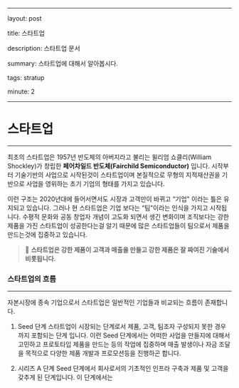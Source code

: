 
---

layout: post

title: 스타트업

description: 스타트업 문서 

summary: 스타트업에 대해서 알아봅시다.

tags: stratup

minute: 2

---
# 스타트업
-----
최초의 스타트업은 1957년 반도체의 아버지라고 불리는 윌리엄 쇼클리(William Shockley)가 창립한 **페어차일드 반도체(Fairchild Semiconductor)** 입니다. 시작부터 기술기반의 사업으로 시작된것이 스타트업이며 본질적으로 무형의 지적재산권을 기반으로 사업을 영위하는 초기 기업의 형태를 가지고 있습니다.

이런 구조는 2020년대에 들어서면서도 시장과 고객만이 바뀌고 “기업" 이라는 틀은 유지되고 있습니다. 그러나 현 스타트업은 기업 보다는 “팀”이라는 인식을 가지고 시작됩니다. 수평적 문화와 공동 창업자 개념이 고도화 되면서 생긴 변화이며 조직보다는 강한 제품을 가진 스타트업이 성공한다는걸 알기 때문에 많은 스타트업들이 팀으로서 제품을 만드는것에 집중하고 있습니다.


> 🔬 **스타트업은 강한 제품이 고객과 매출을 만들고 강한 제품은 잘 짜여진 기술에서 비롯됩니다.**


### 스타트업의 흐름
---
자본시장에 종속 기업으로서 스타트업은 일반적인 기업들과 비교되는 흐름이 존재합니다. 

1. Seed 단계
스타트업이 시장되는 단계로서 제품, 고객, 팀조자 구성되지 못한 경우까지 포함되는 단계 입니다. 이런 Seed 단계에서는 어떠한 사업을 만들지에 대해서 고민하고 프로토타입 제품을 만드는 등의 작업에 집중하며 매출 발생이나 자금 조달을 목적으로 다양한 제품 개발과 프로모션등을 진행하곤 합니다.

2. 시리즈 A 단계
Seed 단계에서 회사로서의 기초적인 인프라 구축과 제품 및 고객을 갖추게 된 단계입니다. 이 단계에서는 